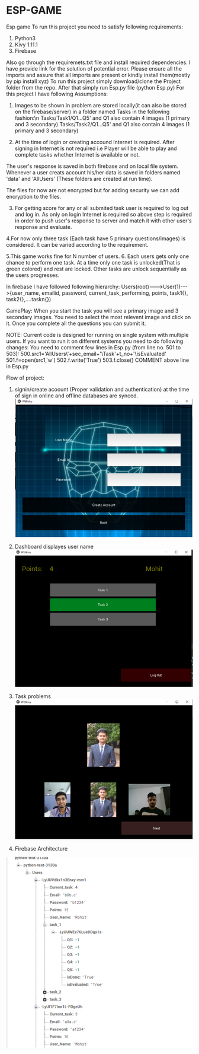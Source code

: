 # ESP-GAME
Esp game
To run this project you need to satisfy following requirements:
1. Python3
2. Kivy 1.11.1
3. Firebase

 Also go through the requiremets.txt file and install required dependencies. I have provide link for the solution of potential error.
Please ensure all the imports and assure that all imports are present or kindly install them(mostly by pip install xyz)
To run this project simply download/clone the Project folder from the repo.
After that simply run Esp.py file (python Esp.py)
For this project I have following Assumptions:
1. Images to be shown in problem are stored locally(it can also be stored on the firebase/server) in a folder named  Tasks in the following fashion:\n
 Tasks/Task1/Q1...Q5'  and  Q1 also contain 4 images (1 primary and 3 secondary)
 Tasks/Task2/Q1...Q5'  and  Q1 also contain 4 images (1 primary and 3 secondary) 
 
 
 
 2. At the time of login or creating accound Internet is required. After signing in Internet is not required i.e Player will be able to play and complete tasks whether Internet is available or not. 
 
The user's response is saved in both firebase and on local file system. Whenever a user creats account his/her data is saved in folders named 'data' and 'AllUsers' (These folders are created at run time).
 
The files for now are not encrypted but for adding security we can add encryption to the files.

3. For getting score for any or all submited task user is required to log out and log in. As only on login Internet is required so above step is required in order to push user's response to server and match it with other user's response and evaluate.

4.For now only three task (Each task have 5 primary questions/images) is considered. It can be varied according to the requirement.

5.This game works fine for N number of users.
6. Each users gets only one chance to perform one task.
At a time only one task is unlocked(That is green colored) and rest are locked. Other tasks are unlock sequentially as the users progresses.

In firebase I have followed following hierarchy:
              Users(root)--->User(1)--->{user_name, emailid, password, current_task_performing, points, task1{}, task2{},....taskn{})
              
 GamePlay:
When you start the task you will see a primary image and 3 secondary images. You need to select the most relevent image and click on it.
Once you complete all the questions you can submit it.

NOTE:
Current code is designed for running on single system with multiple users. If you want to run it on different systems you need to do following changes:
You need to comment few lines in Esp.py (from line no. 501 to 503):
                              500.src1='AllUsers\\'+sec_email+'\Task'+t_no+'\isEvaluated'
                              501.f=open(src1,'w')
                              502.f.write('True')
                              503.f.close()
                              COMMENT above line in Esp.py 

 Flow of project:
 
 1. signin/create acoount (Proper validation and authentication) at the time of sign in online and offline databases are synced.
 ![](Images/newuser.png)
 
 2. Dashboard displayes user name 
 ![](Images/Dash.png)
 
 
 3. Task problems                                
 ![](Images/Problems.png)  
 
 4. Firebase Architecture
 
 ![](Images/Firebase.png)
 
 
 
                  

